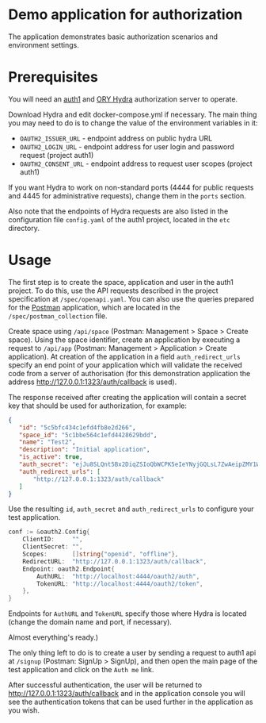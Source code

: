 # Demo application for authorization

The application demonstrates basic authorization scenarios and environment settings.

# Prerequisites

You will need an [auth1](https://github.com/ProtocolONE/auth1.protocol.one) and 
[ORY Hydra](https://github.com/ory/hydra) authorization server to operate.

Download Hydra and edit docker-compose.yml if necessary. The main thing you may need to 
do is to change the value of the environment variables in it:
* `OAUTH2_ISSUER_URL` - endpoint address on public hydra URL
* `OAUTH2_LOGIN_URL` - endpoint address for user login and password request (project 
auth1)
* `OAUTH2_CONSENT_URL` - endpoint address to request user scopes (project auth1)

If you want Hydra to work on non-standard ports (4444 for public requests and 4445 for 
administrative requests), change them in the `ports` section.

Also note that the endpoints of Hydra requests are also listed in the configuration file 
`config.yaml` of the auth1 project, located in the `etc` directory.

# Usage

The first step is to create the space, application and user in the auth1 project. 
To do this, use the API requests described in the project specification at 
`/spec/openapi.yaml`. You can also use the queries prepared for the [Postman](https://www.getpostman.com/downloads/) application, 
which are located in the `/spec/postman_collection` file.

Create space using `/api/space` (Postman: Management > Space > Create space). Using the 
space identifier, create an application by executing a request to `/api/app` (Postman: 
Management > Application > Create application). At creation of the application in a 
field `auth_redirect_urls ` specify an end point of your application which will validate 
the received code from a server of authorisation (for this demonstration application the 
address http://127.0.0.1:1323/auth/callback is used).

The response received after creating the application will contain a secret key that 
should be used for authorization, for example:

 ```json
{
    "id": "5c5bfc434c1efd4fb8e2d266",
    "space_id": "5c1bbe564c1efd4428629bdd",
    "name": "Test2",
    "description": "Initial application",
    "is_active": true,
    "auth_secret": "ejJu8SLQnt5Bx2DiqZSIoQbWCPK5eIeYNyjGQLsL7ZwAeipZMY1W6BnsJOBZGVpC",
    "auth_redirect_urls": [
        "http://127.0.0.1:1323/auth/callback"
    ]
}
```

Use the resulting `id`, `auth_secret` and `auth_redirect_urls` to configure your test 
application.

```go
conf := &oauth2.Config{
    ClientID:     "",
    ClientSecret: "",
    Scopes:       []string{"openid", "offline"},
    RedirectURL:  "http://127.0.0.1:1323/auth/callback",
    Endpoint: oauth2.Endpoint{
        AuthURL:  "http://localhost:4444/oauth2/auth",
        TokenURL: "http://localhost:4444/oauth2/token",
    },
}
``` 

Endpoints for `AuthURL` and `TokenURL` specify those where Hydra is located (change the 
domain name and port, if necessary).

Almost everything's ready.)

The only thing left to do is to create a user by sending a request to auth1 api at 
`/signup` (Postman: SignUp > SignUp), and then open the main page of the test 
application and click on the `Auth me` link.

After successful authentication, the user will be returned to 
http://127.0.0.1:1323/auth/callback and in the application console you will see the 
authentication tokens that can be used further in the application as you wish.
